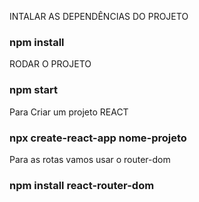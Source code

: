 INTALAR AS DEPENDÊNCIAS DO PROJETO
### npm install

RODAR O PROJETO 
### npm start

Para Criar um projeto REACT
### npx create-react-app nome-projeto

Para as rotas vamos usar o router-dom
### npm install react-router-dom